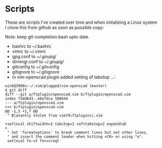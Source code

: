# Scripts

These are scripts I've created over time and
when initializing a Linux system I clone this
from github as soon as possible copy:

Note: keep git-completion.bash upto date.

- bashrc to ~/.bashrc
- vimrc to ~/.vimrc
- gpg.conf to ~/.gnupg/
- dirmngr.conf to ~/.gnupg/
- gitconfig to ~/.gitconfig
- gitignore to ~/.gitignore
- in vim-openscad plugin added setting of tabstop ...:

```
wink@3900x:~/.vim/plugged/vim-openscad (master)
$ git diff
diff --git a/ftplugin/openscad.vim b/ftplugin/openscad.vim
index f3dd6d3..e6e7dca 100644
--- a/ftplugin/openscad.vim
+++ b/ftplugin/openscad.vim
@@ -1,5 +1,7 @@
 " Blatantly stolen from vim74\ftplugin\c.vim
 
+setlocal shiftwidth=2 tabstop=2 softtabstop=2 expandtab
+
 " Set 'formatoptions' to break comment lines but not other lines,
 " and insert the comment leader when hitting <CR> or using "o".
 setlocal fo-=t fo+=croql
```

